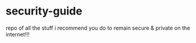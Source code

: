 # security-guide
repo of all the stuff i recommend you do to remain secure &amp; private on the internet!!! 
